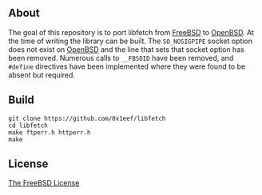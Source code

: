 ## About

The goal of this repository is to port libfetch from
[FreeBSD](https://freebsd.org)
to
[OpenBSD](https://openbsd.org).
At the time of writing the library can be built. The `SO_NOSIGPIPE`
socket option does not exist on
[OpenBSD](https://openbsd.org)
and the line that sets that socket option has been removed. Numerous
calls to `__FBSDID` have been removed, and `#define` directives
have been implemented where they were found to be absent but required.

## Build

    git clone https://github.com/0x1eef/libfetch
    cd libfetch
    make ftperr.h httperr.h
    make

## License

[The FreeBSD License](https://www.freebsd.org/copyright/freebsd-license/)






